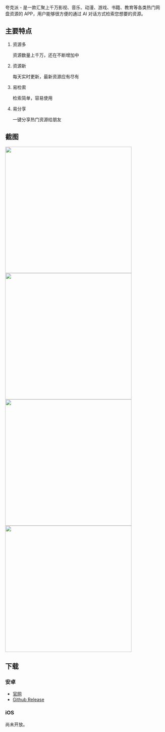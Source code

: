 夸克派 - 是一款汇聚上千万影视、音乐、动漫、游戏、书籍、教育等各类热门网盘资源的 APP，用户能够很方便的通过 AI 对话方式检索您想要的资源。

## 主要特点

1. 资源多

    资源数量上千万，还在不断增加中

2. 资源新

   每天实时更新，最新资源应有尽有

3. 易检索

   检索简单，容易使用

4. 易分享

   一键分享热门资源给朋友

## 截图

<img src="https://github.com/user-attachments/assets/8abdec2d-d45a-4d63-b4b9-e6777a415148" width="400">
<img src="https://github.com/user-attachments/assets/1948f7b0-d792-44d6-b3c7-c33f92945c68" width="400">
<img src="https://github.com/user-attachments/assets/6e17e1f1-c4c7-4d96-a9c8-ae14aacbcacf" width="400">
<img src="https://github.com/user-attachments/assets/8415447d-b5f4-4b54-a654-6bd09336c577" width="400">


## 下载

### 安卓

* [官网](https://eas.dig77.com/android/quark_pie.apk)
* [Github Release](https://eas.dig77.com/android/quark_pie.apk)

### iOS
  
尚未开放。



